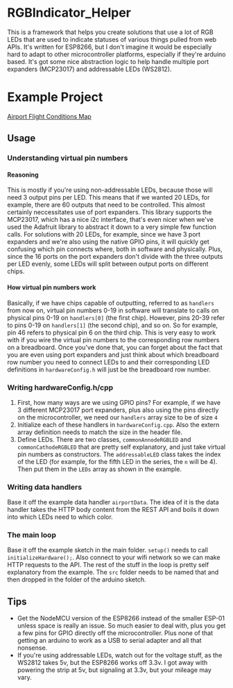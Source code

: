 # RGBIndicator_Helper

This is a framework that helps you create solutions that use a lot of RGB LEDs that are used to indicate statuses of various things pulled from web APIs. It's written for ESP8266, but I don't imagine it would be especially hard to adapt to other microcontroller platforms, especially if they're arduino based. It's got some nice abstraction logic to help handle multiple port expanders (MCP23017) and addressable LEDs (WS2812).

# Example Project
[Airport Flight Conditions Map](https://jimmyxiao.me/guides/technical/diy/2019/11/29/metar-map)

## Usage
### Understanding virtual pin numbers
#### Reasoning
This is mostly if you're using non-addressable LEDs, because those will need 3 output pins per LED. This means that if we wanted 20 LEDs, for example, there are 60 outputs that need to be controlled. This almost certainly neccessitates use of port expanders. This library supports the MCP23017, which has a nice i2c interface, that's even nicer when we've used the Adafruit library to abstract it down to a very simple few function calls. For solutions with 20 LEDs, for example, since we have 3 port expanders and we're also using the native GPIO pins, it will quickly get confusing which pin connects where, both in software and physically. Plus, since the 16 ports on the port expanders don't divide with the three outputs per LED evenly, some LEDs will split between output ports on different chips.
#### How virtual pin numbers work
Basically, if we have chips capable of outputting, referred to as `handlers` from now on, virtual pin numbers 0-19 in software will translate to calls on physical pins 0-19 on `handlers[0]` (the first chip). However, pins 20-39 refer to pins 0-19 on `handlers[1]` (the second chip), and so on. So for example, pin 46 refers to physical pin 6 on the third chip. This is very easy to work with if you wire the virtual pin numbers to the corresponding row numbers on a breadboard. Once you've done that, you can forget about the fact that you are even using port expanders and just think about which breadboard row number you need to connect LEDs to and their corresponding LED definitions in `hardwareConfig.h` will just be the breadboard row number.
### Writing hardwareConfig.h/cpp
1. First, how many ways are we using GPIO pins? For example, if we have 3 different MCP23017 port expanders, plus also using the pins directly on the microcontroller, we need our `handlers` array size to be of size `4`
2. Initialize each of these handlers in `hardwareConfig.cpp`. Also the extern array definition needs to match the size in the header file.
3. Define LEDs. There are two classes, `commonAnnodeRGBLED` and `commonCathodeRGBLED` that are pretty self explanatory, and just take virtual pin numbers as constructors. The `addressableLED` class takes the index of the LED (for example, for the fifth LED in the series, the `n` will be 4). Then put them in the `LEDs` array as shown in the example.

### Writing data handlers
Base it off the example data handler `airportData`. The idea of it is the data handler takes the HTTP body content from the REST API and boils it down into which LEDs need to which color.
### The main loop
Base it off the example sketch in the main folder. `setup()` needs to call `initializeHardware();`. Also connect to your wifi network so we can make HTTP requests to the API. The rest of the stuff in the loop is pretty self explanatory from the example. The `src` folder needs to be named that and then dropped in the folder of the arduino sketch.

## Tips
* Get the NodeMCU version of the ESP8266 instead of the smaller ESP-01 unless space is really an issue. So much easier to deal with, plus you get a few pins for GPIO directly off the microcontroller. Plus none of that getting an arduino to work as a USB to serial adapter and all that nonsense. 
* If you're using addressable LEDs, watch out for the voltage stuff, as the WS2812 takes 5v, but the ESP8266 works off 3.3v. I got away with powering the strip at 5v, but signaling at 3.3v, but your mileage may vary.

